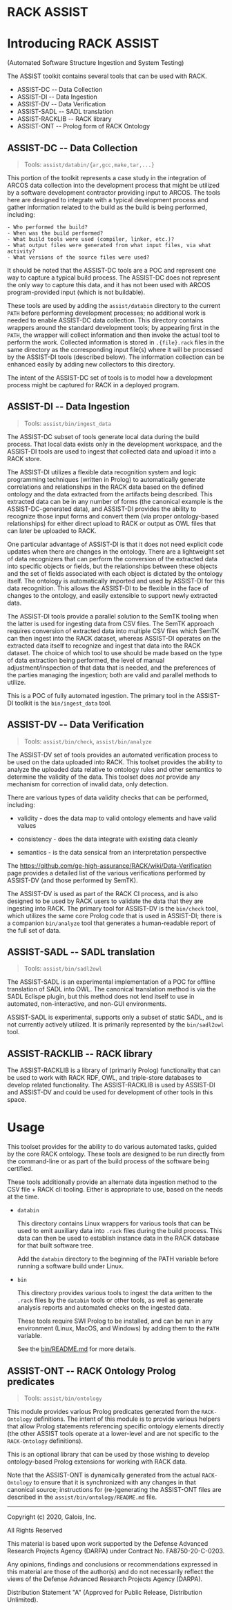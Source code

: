 RACK ASSIST
===========

# Introducing RACK ASSIST

(Automated Software Structure Ingestion and System Testing)

The ASSIST toolkit contains several tools that can be used with RACK.

 * ASSIST-DC -- Data Collection
 * ASSIST-DI -- Data Ingestion
 * ASSIST-DV -- Data Verification
 * ASSIST-SADL -- SADL translation
 * ASSIST-RACKLIB -- RACK library
 * ASSIST-ONT -- Prolog form of RACK Ontology

## ASSIST-DC -- Data Collection

  > Tools: `assist/databin/{ar,gcc,make,tar,...}`

  This portion of the toolkit represents a case study in the
  integration of ARCOS data collection into the development process
  that might be utilized by a software development contractor
  providing input to ARCOS.  The tools here are designed to integrate
  with a typical development process and gather information related to
  the build as the build is being performed, including:

    - Who performed the build?
    - When was the build performed?
    - What build tools were used (compiler, linker, etc.)?
    - What output files were generated from what input files, via what activity?
    - What versions of the source files were used?

  It should be noted that the ASSIST-DC tools are a POC and represent
  one way to capture a typical build process.  The ASSIST-DC does not
  represent the only way to capture this data, and it has not been
  used with ARCOS program-provided input (which is not buildable).

  These tools are used by adding the `assist/databin` directory to the
  current `PATH` before performing development processes; no
  additional work is needed to enable ASSIST-DC data collection. This
  directory contains wrappers around the standard development tools;
  by appearing first in the `PATH`, the wrapper will collect
  information and then invoke the actual tool to perform the work.
  Collected information is stored in `.{file}.rack` files in the same
  directory as the corresponding input file(s) where it will be
  processed by the ASSIST-DI tools (described below).  The information
  collection can be enhanced easily by adding new collectors to this
  directory.

  The intent of the ASSIST-DC set of tools is to model how a
  development process might be captured for RACK in a deployed
  program.


## ASSIST-DI -- Data Ingestion

  > Tools: `assist/bin/ingest_data`

  The ASSIST-DC subset of tools generate local data during the build
  process.  That local data exists only in the development workspace,
  and the ASSIST-DI tools are used to ingest that collected data and
  upload it into a RACK store.

  The ASSIST-DI utilizes a flexible data recognition system and logic
  programming techniques (written in Prolog) to automatically generate
  correlations and relationships in the RACK data based on the defined
  ontology and the data extracted from the artifacts being described.
  This extracted data can be in any number of forms (the canonical
  example is the ASSIST-DC-generated data), and ASSIST-DI provides the
  ability to recognize those input forms and convert them (via proper
  ontology-based relationships) for either direct upload to RACK or
  output as OWL files that can later be uploaded to RACK.

  One particular advantage of ASSIST-DI is that it does not need
  explicit code updates when there are changes in the ontology.  There are a
  lightweight set of data recognizers that can perform the conversion
  of the extracted data into specific objects or fields, but the
  relationships between these objects and the set of fields associated
  with each object is dictated by the ontology itself.  The ontology is
  automatically imported and used by ASSIST-DI for this data recognition.  This allows the
  ASSIST-DI to be flexible in the face of changes to the ontology, and
  easily extensible to support newly extracted data.

  The ASSIST-DI tools provide a parallel solution to the SemTK tooling
  when the latter is used for ingesting data from CSV files.  The
  SemTK approach requires conversion of extracted data into multiple
  CSV files which SemTK can then ingest into the RACK dataset, whereas
  ASSIST-DI operates on the extracted data itself to recognize and
  ingest that data into the RACK dataset.  The choice of which tool to
  use should be made based on the type of data extraction being
  performed, the level of manual adjustment/inspection of that data
  that is needed, and the preferences of the parties managing the
  ingestion; both are valid and parallel methods to utilize.

  This is a POC of fully automated ingestion.  The primary tool in the
  ASSIST-DI toolkit is the `bin/ingest_data` tool.


## ASSIST-DV -- Data Verification

 > Tools: `assist/bin/check`, `assist/bin/analyze`

 The ASSIST-DV set of tools provides an automated verification process
 to be used on the data uploaded into RACK.  This toolset provides the
 ability to analyze the uploaded data relative to ontology rules and
 other semantics to determine the validity of the data.  This toolset
 does *not* provide any mechanism for correction of invalid data, only
 detection.

 There are various types of data validity checks that can be performed,
 including:

  * validity  - does the data map to valid ontology elements and have valid values

  * consistency - does the data integrate with existing data cleanly

  * semantics - is the data sensical from an interpretation perspective

 The https://github.com/ge-high-assurance/RACK/wiki/Data-Verification
 page provides a detailed list of the various verifications performed
 by ASSIST-DV (and those performed by SemTK).

 The ASSIST-DV is used as part of the RACK CI process, and is also
 designed to be used by RACK users to validate the data that they are
 ingesting into RACK.  The primary tool for ASSIST-DV is the
 `bin/check` tool, which utilizes the same core Prolog code that is
 used in ASSIST-DI; there is a companion `bin/analyze` tool that
 generates a human-readable report of the full set of data.

## ASSIST-SADL -- SADL translation

 > Tools: `assist/bin/sadl2owl`

 The ASSIST-SADL is an experimental implementation of a POC for
 offline translation of SADL into OWL.  The canonical translation
 method is via the SADL Eclispe plugin, but this method does not lend
 itself to use in automated, non-interactive, and non-GUI environments.

 ASSIST-SADL is experimental, supports only a subset of static SADL,
 and is not currently actively utilized.  It is primarily represented
 by the `bin/sadl2owl` tool.

## ASSIST-RACKLIB -- RACK library

 The ASSIST-RACKLIB is a library of (primarily Prolog) functionality
 that can be used to work with RACK RDF, OWL, and triple-store
 databases to develop related functionality.  The ASSIST-RACKLIB is
 used by ASSIST-DI and ASSIST-DV and could be used for development of
 other tools in this space.

# Usage

This toolset provides for the ability to do various automated tasks,
guided by the core RACK ontology.  These tools are designed to be run
directly from the command-line or as part of the build process of the
software being certified.

These tools additionally provide an alternate data ingestion method to
the CSV file + RACK cli tooling.  Either is appropriate to use, based
on the needs at the time.

* `databin`

   This directory contains Linux wrappers for various tools that can
   be used to emit auxiliary data into `.rack` files during the build
   process. This data can then be used to establish instance data in
   the RACK database for that built software tree.

   Add the `databin` directory to the beginning of the PATH variable
   before running a software build under Linux.

* `bin`

   This directory provides various tools to ingest the data written to
   the `.rack` files by the `databin` tools or other tools, as well as
   generate analysis reports and automated checks on the ingested
   data.

   These tools require SWI Prolog to be installed, and can be run in
   any environment (Linux, MacOS, and Windows) by adding them to the
   `PATH` variable.

   See the [bin/README.md](bin/README.md) for more details.

## ASSIST-ONT -- RACK Ontology Prolog predicates

 > Tools: `assist/bin/ontology`

This module provides various Prolog predicates generated from the
`RACK-Ontology` definitions.  The intent of this module is to provide
various helpers that allow Prolog statements referencing specific
ontology elements directly (the other ASSIST tools operate at a
lower-level and are not specific to the `RACK-Ontology` definitions).

This is an optional library that can be used by those wishing to
develop ontology-based Prolog extensions for working with RACK data.

Note that the ASSIST-ONT is dynamically generated from the actual
`RACK-Ontology` to ensure that it is synchronized with any changes in
that canonical source; instructions for (re-)generating the ASSIST-ONT
files are described in the `assist/bin/ontology/README.md` file.


---
Copyright (c) 2020, Galois, Inc.

All Rights Reserved

This material is based upon work supported by the Defense Advanced Research Projects Agency (DARPA) under Contract No. FA8750-20-C-0203.

Any opinions, findings and conclusions or recommendations expressed in this material are those of the author(s) and do not necessarily reflect the views of the Defense Advanced Research Projects Agency (DARPA).

Distribution Statement "A" (Approved for Public Release, Distribution Unlimited).
